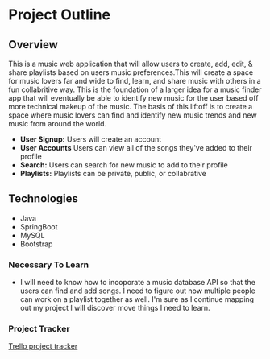 # Project Outline

## Overview

This is a music web application that will allow users to create, add, edit, & share playlists based on users music preferences.This will create a space for music lovers far and wide to find, learn, and share music with others in a fun collabritive way. This is the foundation of a larger idea for a music finder app that will eventually be able to identify new music for the user based off more technical makeup of the music. The basis of this liftoff is to create a space where music lovers can find and identify new music trends and new music from around the world.
* **User Signup:** Users will create an account
* **User Accounts** Users can view all of the songs they've added to their profile
* **Search:** Users can search for new music to add to their profile
* **Playlists:** Playlists can be private,  public, or collabrative

## Technologies
* Java
* SpringBoot
* MySQL
* Bootstrap

### Necessary To Learn
* I will need to know how to incoporate a music database API so that the users can find and add songs. I need to figure out how multiple people can work on a playlist together as well. I'm sure as I continue mapping out my project I will discover move things I need to learn.
### Project Tracker
[Trello project tracker](https://trello.com/b/ODy7qDkb/)
